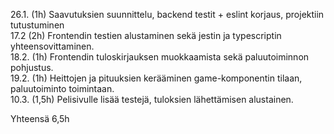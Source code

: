 26.1. (1h) Saavutuksien suunnittelu, backend testit + eslint korjaus, projektiin tutustuminen  
17.2 (2h) Frontendin testien alustaminen sekä jestin ja typescriptin yhteensovittaminen.  
18.2. (1h) Frontendin tuloskirjauksen muokkaamista sekä paluutoiminnon pohjustus.  
19.2. (1h) Heittojen ja pituuksien kerääminen game-komponentin tilaan, paluutoiminto toimintaan.  
10.3. (1,5h) Pelisivulle lisää testejä, tuloksien lähettämisen alustainen.  


Yhteensä 6,5h  
